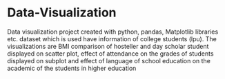 # Data-Visualization
Data visualization project created with python, pandas, Matplotlib libraries etc. dataset which is used have information of college students (lpu). The visualizations are BMI comparison of hosteller and day scholar student displayed on scatter plot, effect of attendance on the grades of students displayed on subplot and effect of language of school education on the academic of the students in higher education
